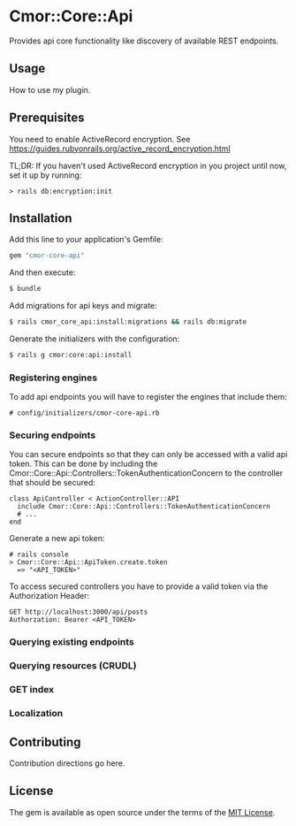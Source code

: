 # Cmor::Core::Api

Provides api core functionality like discovery of available REST endpoints.

## Usage

How to use my plugin.

## Prerequisites

You need to enable ActiveRecord encryption. See https://guides.rubyonrails.org/active_record_encryption.html

TL;DR: If you haven't used ActiveRecord encryption in you project until now, set it up by running:

    > rails db:encryption:init

## Installation

Add this line to your application's Gemfile:

```ruby
gem "cmor-core-api"
```

And then execute:

```bash
$ bundle
```

Add migrations for api keys and migrate:

```bash
$ rails cmor_core_api:install:migrations && rails db:migrate
```

Generate the initializers with the configuration:

```bash
$ rails g cmor:core:api:install
```

### Registering engines

To add api endpoints you will have to register the engines that include them:

    # config/initializers/cmor-core-api.rb

### Securing endpoints

You can secure endpoints so that they can only be accessed with a valid
api token. This can be done by including the
Cmor::Core::Api::Controllers::TokenAuthenticationConcern to the
controller that should be secured:

    class ApiController < ActionController::API
      include Cmor::Core::Api::Controllers::TokenAuthenticationConcern
      # ...
    end

Generate a new api token:

    # rails console
    > Cmor::Core::Api::ApiToken.create.token
      => "<API_TOKEN>"

To access secured controllers you have to provide a valid token via the
Authorization Header:

    GET http://localhost:3000/api/posts
    Authorzation: Bearer <API_TOKEN>

### Querying existing endpoints

### Querying resources (CRUDL)

### GET index

### Localization

## Contributing

Contribution directions go here.

## License

The gem is available as open source under the terms of the [MIT License](https://opensource.org/licenses/MIT).
